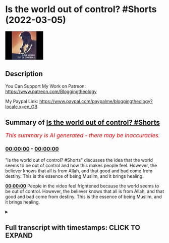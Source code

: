 # Is the world out of control? #Shorts (2022-03-05)

![alt Is the world out of control? #Shorts](7oqEl21yGFs.jpg "Is the world out of control? #Shorts")

## Description

You Can Support My Work on Patreon:
https://www.patreon.com/Bloggingtheology

My Paypal Link: 
https://www.paypal.com/paypalme/bloggingtheology?locale.x=en_GB

## Summary of [Is the world out of control? #Shorts](https://www.youtube.com/watch?v=7oqEl21yGFs)


*<span style="color:red; font-size:125%">This summary is AI generated - there may be inaccuracies</span>. [](/)*

### [00:00:00](https://www.youtube.com/watch?v=7oqEl21yGFs&t=0) - [00:00:00](https://www.youtube.com/watch?v=7oqEl21yGFs&t=0)

 "Is the world out of control? #Shorts" discusses the idea that the world seems to be out of control and how this makes people feel. However, the believer knows that all is from Allah, and that good and bad come from destiny. This is the essence of being Muslim, and it brings healing.

**[00:00:00](https://www.youtube.com/watch?v=7oqEl21yGFs&t=0)** People in the video feel frightened because the world seems to be out of control. However, the believer knows that all is from Allah, and that good and bad come from destiny. This is the essence of being Muslim, and it brings healing.

<details><summary><h2>Full transcript with timestamps: CLICK TO EXPAND</h2></summary>

[0:00:00](https://youtu.be/7oqEl21yGFs?t=0) people feel frightened because the world  
[0:00:01](https://youtu.be/7oqEl21yGFs?t=1) seems to be out of control  
[0:00:03](https://youtu.be/7oqEl21yGFs?t=3) what if what if what if and the believer  
[0:00:06](https://youtu.be/7oqEl21yGFs?t=6) is not like that  
[0:00:07](https://youtu.be/7oqEl21yGFs?t=7) the believer has tawakkul  
[0:00:09](https://youtu.be/7oqEl21yGFs?t=9) and knows that whatever afflicts him is  
[0:00:12](https://youtu.be/7oqEl21yGFs?t=12) from allah subhana  
[0:00:13](https://youtu.be/7oqEl21yGFs?t=13) and whatever blessing comes to him is  
[0:00:15](https://youtu.be/7oqEl21yGFs?t=15) from allah subhanahu wa he believes in  
[0:00:20](https://youtu.be/7oqEl21yGFs?t=20) he believes in destiny it's good and  
[0:00:22](https://youtu.be/7oqEl21yGFs?t=22) it's evil what is good and it's bitter  
[0:00:25](https://youtu.be/7oqEl21yGFs?t=25) the bitter and the sweet of it and this  
[0:00:27](https://youtu.be/7oqEl21yGFs?t=27) is the essence of what it is to be  
[0:00:28](https://youtu.be/7oqEl21yGFs?t=28) muslim surrendered accepting how things  
[0:00:30](https://youtu.be/7oqEl21yGFs?t=30) are  
[0:00:31](https://youtu.be/7oqEl21yGFs?t=31) that behind the outward show the scenery  
[0:00:33](https://youtu.be/7oqEl21yGFs?t=33) of cause and effect there is the reality  
[0:00:36](https://youtu.be/7oqEl21yGFs?t=36) of the total unopposed divine control  
[0:00:39](https://youtu.be/7oqEl21yGFs?t=39) and when we have that  
[0:00:40](https://youtu.be/7oqEl21yGFs?t=40) tiwakul comes and again the healing  
[0:00:43](https://youtu.be/7oqEl21yGFs?t=43) ensues and this at least used to be one  
[0:00:45](https://youtu.be/7oqEl21yGFs?t=45) of the great gifts of the muslim  

</details>
